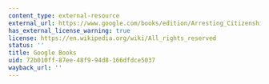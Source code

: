 ```yaml
---
content_type: external-resource
external_url: https://www.google.com/books/edition/Arresting_Citizenship/CWyXAwAAQBAJ?hl=en&gbpv=1
has_external_license_warning: true
license: https://en.wikipedia.org/wiki/All_rights_reserved
status: ''
title: Google Books
uid: 72b010ff-87ee-48f9-94d8-166dfdce5037
wayback_url: ''
---
```

